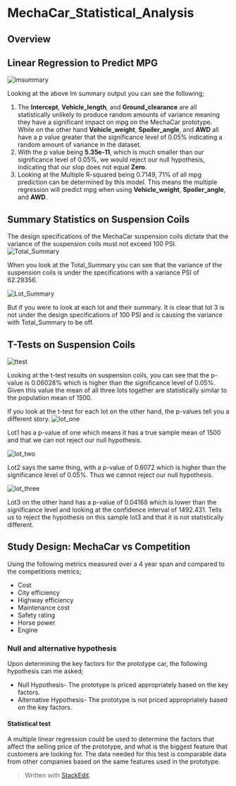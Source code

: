 # MechaCar_Statistical_Analysis
## Overview

## Linear Regression to Predict MPG
![lmsummary](https://user-images.githubusercontent.com/83738699/136271695-586b5f07-2aee-4b85-abd8-859f32b9393a.PNG)

Looking at the above lm summary output you can see the following;

 1. The **Intercept**, **Vehicle_length**, and **Ground_clearance** are all statistically unlikely to produce random amounts of variance meaning they have a significant impact on mpg on the MechaCar prototype. While on the other hand **Vehicle_weight**, **Spoiler_angle**, and **AWD** all have a p value greater that the significance level of 0.05% indicating a random amount of variance in the dataset. 
 2. With the p value being **5.35e-11**, which is much smaller than our significance level of 0.05%, we would reject our null hypothesis, indicating that our slop does not equal **Zero**.
 3. Looking at the Multiple R-squared being 0.7149, 71% of all mpg prediction can be determined by this model.  This means the multiple regression will predict mpg when using **Vehicle_weight**, **Spoiler_angle**, and **AWD**.

## Summary Statistics on Suspension Coils
The design specifications of the MechaCar suspension coils dictate that the variance of the suspension coils must not exceed 100 PSI.
![Total_Summary](https://user-images.githubusercontent.com/83738699/136277435-7c1246d1-16ca-47cb-94bb-a4de714261d5.PNG)

When you look at the Total_Summary you can see that the variance of the suspension coils is under the specifications with a variance PSI of 62.29356. 

![Lot_Summary](https://user-images.githubusercontent.com/83738699/136277636-54b0a24b-2320-4384-9e8a-bf7df9bd8c0b.PNG)

But if you were to look at each lot and their  summary. It is clear that lot 3 is not under the design specifications of 100 PSI and is causing the variance with Total_Summary to be off. 

## T-Tests on Suspension Coils
![ttest](https://user-images.githubusercontent.com/83738699/136302993-2d95625b-be6a-4b59-9447-26a99fad63df.PNG)

Looking at the t-test results on suspension coils, you can see that the p-value is 0.06028% which is higher than the significance level of 0.05%. Given this value the mean of all three lots together are statistically similar to the population mean of 1500. 

If you look at the t-test for each lot on the other hand, the p-values tell you a different story.
![lot_one](https://user-images.githubusercontent.com/83738699/136303445-4bd5ff35-5ed3-4c64-b10d-bd9040e890d5.PNG)

Lot1 has a p-value of one which means it has a true sample mean of 1500 and that we can not reject our null hypothesis.

![lot_two](https://user-images.githubusercontent.com/83738699/136303475-e2860f58-2654-4d2d-a89d-1dbc50ac68d6.PNG)

Lot2 says the same thing, with a p-value of 0.6072 which is higher than the significance level of 0.05%. Thus we cannot reject our null hypothesis.

![lot_three](https://user-images.githubusercontent.com/83738699/136303488-aac007f8-cfb1-485a-8c96-7aea599fef0a.PNG)

Lot3 on the other hand has a p-value of 0.04168 which is lower than the significance level and looking at the confidence interval of 1492.431. Tells us to reject the hypothesis on this sample lot3 and that it is not statistically different. 

## Study Design: MechaCar vs Competition
Using the following metrics measured over a 4 year span and compared to the competitions metrics;
 - Cost
 - City efficiency
 - Highway efficiency
 - Maintenance cost
 - Safety rating
 - Horse power
 - Engine

### Null and alternative hypothesis
Upon determining the key factors for the prototype car, the following hypothesis can me asked;

 - Null Hypothesis- The prototype is priced appropriately based on the key factors.
 - Alternative Hypothesis- The prototype is not priced appropriately based on the key factors.

 #### Statistical test
 A multiple linear regression could be used to determine the factors that affect the selling price of the prototype, and what is the biggest feature that customers are looking for. The data needed for this test is comparable data from other companies based on the same features used in the prototype. 

> Written with [StackEdit](https://stackedit.io/).
